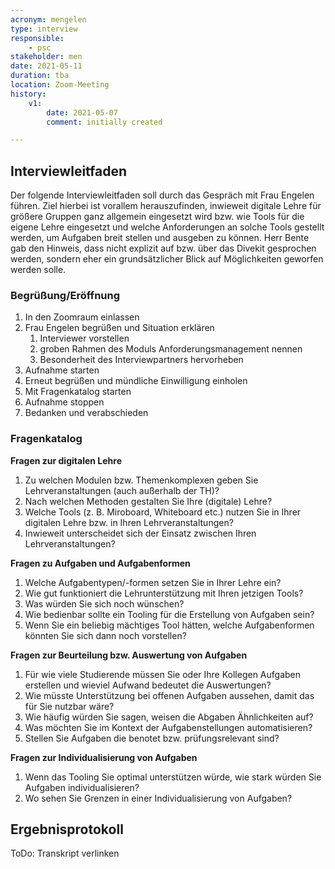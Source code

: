 ```yaml
---
acronym: mengelen
type: interview
responsible: 
    - psc
stakeholder: men
date: 2021-05-11
duration: tba
location: Zoom-Meeting
history:
    v1:
        date: 2021-05-07
        comment: initially created

---
```

## Interviewleitfaden

Der folgende Interviewleitfaden soll durch das Gespräch mit Frau Engelen führen. Ziel hierbei ist vorallem herauszufinden, inwieweit digitale Lehre für größere Gruppen ganz allgemein eingesetzt wird bzw. wie Tools für die eigene Lehre eingesetzt und welche Anforderungen an solche Tools gestellt werden, um Aufgaben breit stellen und ausgeben zu können. Herr Bente gab den Hinweis, dass nicht explizit auf bzw. über das Divekit gesprochen werden, sondern eher ein grundsätzlicher Blick auf Möglichkeiten geworfen werden solle.

### Begrüßung/Eröffnung

1. In den Zoomraum einlassen
2. Frau Engelen begrüßen und Situation erklären
    1. Interviewer vorstellen
	2. groben Rahmen des Moduls Anforderungsmanagement nennen
	3. Besonderheit des Interviewpartners hervorheben
3. Aufnahme starten
4. Erneut begrüßen und mündliche Einwilligung einholen
5. Mit Fragenkatalog starten
6. Aufnahme stoppen
7. Bedanken und verabschieden

### Fragenkatalog

**Fragen zur digitalen Lehre**

1. Zu welchen Modulen bzw. Themenkomplexen geben Sie Lehrveranstaltungen (auch außerhalb der TH)?
2. Nach welchen Methoden gestalten Sie Ihre (digitale) Lehre?
3. Welche Tools (z. B. Miroboard, Whiteboard etc.) nutzen Sie in Ihrer digitalen Lehre bzw. in Ihren Lehrveranstaltungen?
4. Inwieweit unterscheidet sich der Einsatz zwischen Ihren Lehrveranstaltungen?

**Fragen zu Aufgaben und Aufgabenformen**

1. Welche Aufgabentypen/-formen setzen Sie in Ihrer Lehre ein?
2. Wie gut funktioniert die Lehrunterstützung mit Ihren jetzigen Tools?
3. Was würden Sie sich noch wünschen?
4. Wie bedienbar sollte ein Tooling für die Erstellung von Aufgaben sein?
5. Wenn Sie ein beliebig mächtiges Tool hätten, welche Aufgabenformen könnten Sie sich dann noch vorstellen?

**Fragen zur Beurteilung bzw. Auswertung von Aufgaben**

1. Für wie viele Studierende müssen Sie oder Ihre Kollegen Aufgaben erstellen und wieviel Aufwand bedeutet die Auswertungen?
2. Wie müsste Unterstützung bei offenen Aufgaben aussehen, damit das für Sie nutzbar wäre?
3. Wie häufig würden Sie sagen, weisen die Abgaben Ähnlichkeiten auf?
4. Was möchten Sie im Kontext der Aufgabenstellungen automatisieren?
5. Stellen Sie Aufgaben die benotet bzw. prüfungsrelevant sind?

**Fragen zur Individualisierung von Aufgaben**

1. Wenn das Tooling Sie optimal unterstützen würde, wie stark würden Sie Aufgaben individualisieren?
2. Wo sehen Sie Grenzen in einer Individualisierung von Aufgaben?

## Ergebnisprotokoll

ToDo: Transkript verlinken